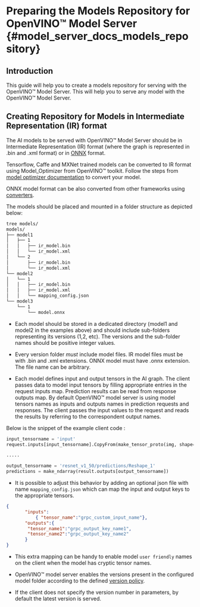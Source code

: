 # Preparing the Models Repository for OpenVINO&trade; Model Server {#model_server_docs_models_repository}

## Introduction 
This guide will help you to create a models repository for serving with the OpenVINO&trade; Model Server. This will help you to serve any model with the OpenVINO&trade; Model Server.


## Creating Repository for Models in **Intermediate Representation (IR)** format
The AI models to be served with OpenVINO&trade; Model Server should be in Intermediate Representation (IR) format (where the graph is represented in .bin and .xml format) or in [ONNX](https://onnx.ai/) format. 

Tensorflow, Caffe and MXNet trained models can be converted to IR format using Model_Optimizer from  OpenVINO&trade; toolkit. Follow the steps from  [model optimizer documentation](https://software.intel.com/en-us/articles/OpenVINO-ModelOptimizer) to convert your model.

ONNX model format can be also converted from other frameworks using [converters](https://onnx.ai/supported-tools.html). 

The models should be placed and mounted in a folder structure as depicted below:
```bash
tree models/
models/
├── model1
│   ├── 1
│   │   ├── ir_model.bin
│   │   └── ir_model.xml
│   └── 2
│       ├── ir_model.bin
│       └── ir_model.xml
└── model2
│   └── 1
│   │   ├── ir_model.bin
│   │   ├── ir_model.xml
│   │   └── mapping_config.json
└── model3
    └── 1
        └── model.onnx
``` 

- Each model should be stored in a dedicated directory (model1 and model2 in the examples above) and should include sub-folders
representing its versions (1,2, etc). The versions and the sub-folder names should be positive integer values. 

- Every version folder _must_ include model files. IR model files must be with .bin and .xml extensions. ONNX model must have .onnx extension. The file name can be arbitrary.

- Each model defines input and output tensors in the AI graph. The client passes data to model input tensors by filling appropriate entries in the request inputs map.
  Prediction results can be read from response outputs map. By default OpenVINO™ model server is using model
  tensors names as inputs and outputs names in prediction requests and responses. The client passes the input values to the request and 
  reads the results by referring to the correspondent output names. 

Below is the snippet of the example client code :
```python
input_tensorname = 'input'
request.inputs[input_tensorname].CopyFrom(make_tensor_proto(img, shape=(1, 3, 224, 224)))

.....

output_tensorname = 'resnet_v1_50/predictions/Reshape_1'
predictions = make_ndarray(result.outputs[output_tensorname])
```

- It is possible to adjust this behavior by adding an optional json file with name `mapping_config.json` 
which can map the input and output keys to the appropriate tensors.

```json
{
       "inputs": 
           { "tensor_name":"grpc_custom_input_name"},
       "outputs":{
        "tensor_name1":"grpc_output_key_name1",
        "tensor_name2":"grpc_output_key_name2"
       }
}
```
- This extra mapping can be handy to enable model `user friendly` names on the client when the model has cryptic tensor names.

- OpenVINO&trade; model server enables the versions present in the configured model folder according to the defined [version policy](./model_version_policy.md).

- If the client does not specify the version number in parameters, by default the latest version is served.

